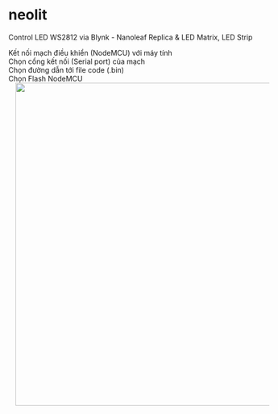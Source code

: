 # neolit
Control LED WS2812 via Blynk - Nanoleaf Replica &amp; LED Matrix, LED Strip
<div>Kết nối mạch điều khiển (NodeMCU) với máy tính</div><div>Chọn cổng kết nối (Serial port) của mạch<br /></div><div>Chọn đường dẫn tới file code (.bin)</div><div>Chọn Flash NodeMCU</div><div class="separator" style="clear: both; text-align: center;"><a href="https://blogger.googleusercontent.com/img/a/AVvXsEghFB5lPFPFyz4J4tpBR4enE_Zv9c2JDK3G0cKrbekaMNdCKBHd1VjByHKXwDz7Z_ypQN9gE9l4NgjcXJGS1Zhh9wxlUVbZwGbk1PxkaIW8Fya_NEsgx3InjU8nL8o7RJJkj9wubY0qOq_mc0Fu8H_jYh9bQUcj90zSEY3oFkIpkYoq1gkoUy7Ix7Nlpw=s712" style="margin-left: 1em; margin-right: 1em;"><img border="0" data-original-height="712" data-original-width="711" height="640" src="https://blogger.googleusercontent.com/img/a/AVvXsEghFB5lPFPFyz4J4tpBR4enE_Zv9c2JDK3G0cKrbekaMNdCKBHd1VjByHKXwDz7Z_ypQN9gE9l4NgjcXJGS1Zhh9wxlUVbZwGbk1PxkaIW8Fya_NEsgx3InjU8nL8o7RJJkj9wubY0qOq_mc0Fu8H_jYh9bQUcj90zSEY3oFkIpkYoq1gkoUy7Ix7Nlpw=w640-h640" width="640" /></a></div>
